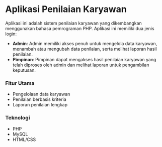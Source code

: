 # Aplikasi Penilaian Karyawan

Aplikasi ini adalah sistem penilaian karyawan yang dikembangkan menggunakan bahasa pemrograman PHP. Aplikasi ini memiliki dua jenis login:

- **Admin**: Admin memiliki akses penuh untuk mengelola data karyawan, menambah atau mengubah data penilaian, serta melihat laporan hasil penilaian.
- **Pimpinan**: Pimpinan dapat mengakses hasil penilaian karyawan yang telah diproses oleh admin dan melihat laporan untuk pengambilan keputusan.

### Fitur Utama
- Pengelolaan data karyawan
- Penilaian berbasis kriteria
- Laporan penilaian lengkap

### Teknologi
- PHP
- MySQL
- HTML/CSS
